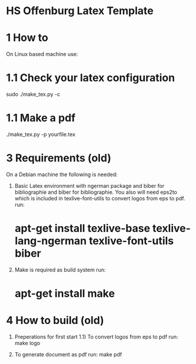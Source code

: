 HS Offenburg Latex Template
=====================================

1 How to
=====================================
On Linux based machine use:

1.1 Check your latex configuration 
=====================================
sudo ./make_tex.py -c 
    
1.1 Make a pdf 
=====================================
./make_tex.py -p yourfile.tex





3 Requirements (old)
=====================================
On a Debian machine the following is needed:

1) Basic Latex environment with ngerman package and biber for bibliographie  and biber for bibliographie. You also will need eps2to which is included in texlive-font-utils to convert logos from eps to pdf. 
   run:
   # apt-get install texlive-base texlive-lang-ngerman texlive-font-utils biber

2) Make is required as build system
   run:
   # apt-get install make

4 How to build (old)
=====================================

1) Preperations for first start
    1.1) To convert logos from eps to pdf
         run:
         make logo

2) To generate document as pdf
   run:
   make pdf
